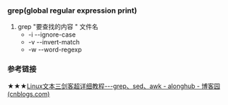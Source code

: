### grep(global regular expression print)

1. grep   "要查找的内容 " 文件名
    - -i --ignore-case
    - -v --invert-match
    - -w --word-regexp



### 参考链接

★★★[Linux文本三剑客超详细教程---grep、sed、awk - alonghub - 博客园 (cnblogs.com)](https://www.cnblogs.com/along21/p/10366886.html)




